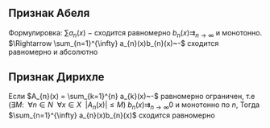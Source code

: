 ## Признак Абеля
Формулировка: 
$\sum a_{n}(x)~-$ сходится равномерно
$b_{n}(x) \rightrightarrows_{n \to \infty}$ и монотонно. $\Rightarrow \sum_{n=1}^{\infty} a_{n}(x)b_{n}(x)~-$ сходится равномерно и абсолютно
## Признак Дирихле
Если $A_{n}(x) = \sum_{k=1}^{n} a_{k}(x)~-$ равномерно ограничен, т.е
($\exists{M}\mathpunct{:}~~\forall{n \in N}~~\forall{x \in X}~~|A_{n}(x)| \leq M$)
$b_{n}(x) \rightrightarrows_{n \to \infty} 0$ и монотонно по $n,$
Тогда $\sum_{n=1}^{\infty} a_{n}(x)b_{n}(x)$ сходится равномерно

